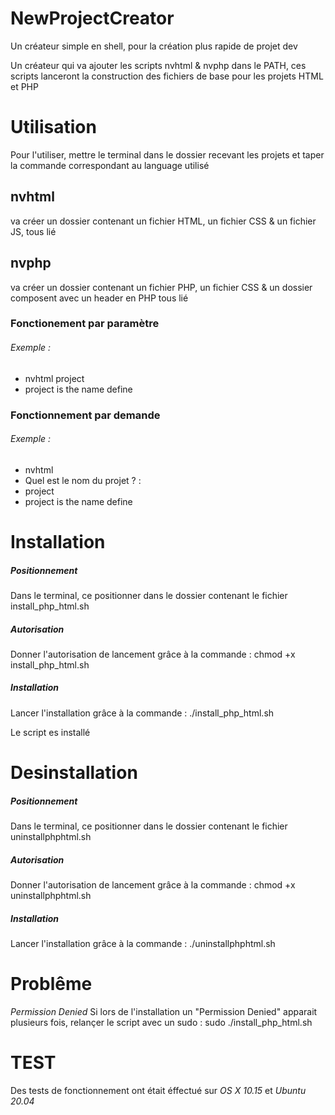 # NewProjectCreator
Un créateur simple en shell, pour la création plus rapide de projet dev

Un créateur qui va ajouter les scripts nvhtml & nvphp dans le PATH, ces scripts lanceront la construction des fichiers de base pour les projets HTML et PHP

# Utilisation

Pour l'utiliser, mettre le terminal dans le dossier recevant les projets et taper la commande correspondant au language utilisé
## nvhtml  
va créer un dossier contenant un fichier HTML, un fichier CSS & un fichier JS, tous lié
## nvphp  
va créer un dossier contenant un fichier PHP, un fichier CSS & un dossier composent avec un header en PHP tous lié

### Fonctionement par paramètre   
###### *Exemple* :  
* nvhtml project
* project  is the name define    
### Fonctionnement par demande
###### *Exemple* :  
* nvhtml
* Quel est le nom du projet ? :
* project
* project is the name define  

# Installation

##### Positionnement

Dans le terminal, ce positionner dans le dossier contenant le fichier install_php_html.sh
##### Autorisation

Donner l'autorisation de lancement grâce à la commande : chmod +x install_php_html.sh
##### Installation

Lancer l'installation grâce à la commande : ./install_php_html.sh

Le script es installé

# Desinstallation 
##### Positionnement

Dans le terminal, ce positionner dans le dossier contenant le fichier uninstallphphtml.sh
##### Autorisation

Donner l'autorisation de lancement grâce à la commande : chmod +x uninstallphphtml.sh
##### Installation

Lancer l'installation grâce à la commande : ./uninstallphphtml.sh

# Problême

*Permission Denied*
Si lors de l'installation un "Permission Denied" apparait plusieurs fois, relançer le script avec un sudo : sudo ./install_php_html.sh

# TEST

Des tests de fonctionnement ont était éffectué sur *OS X 10.15* et *Ubuntu 20.04*
